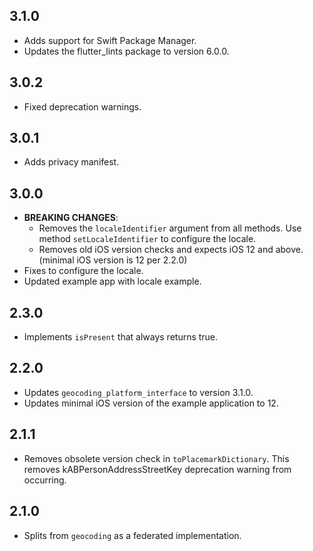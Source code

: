 ## 3.1.0

- Adds support for Swift Package Manager.
- Updates the flutter_lints package to version 6.0.0.

## 3.0.2

- Fixed deprecation warnings.

## 3.0.1

- Adds privacy manifest.

## 3.0.0

- **BREAKING CHANGES**:
  - Removes the `localeIdentifier` argument from all methods. Use method `setLocaleIdentifier` to configure the locale.
  - Removes old iOS version checks and expects iOS 12 and above. (minimal iOS version is 12 per 2.2.0)
- Fixes to configure the locale.
- Updated example app with locale example.

## 2.3.0

- Implements `isPresent` that always returns true.

## 2.2.0

- Updates `geocoding_platform_interface` to version 3.1.0.
- Updates minimal iOS version of the example application to 12.

## 2.1.1

- Removes obsolete version check in `toPlacemarkDictionary`. This removes kABPersonAddressStreetKey deprecation warning from occurring.

## 2.1.0

- Splits from `geocoding` as a federated implementation.
